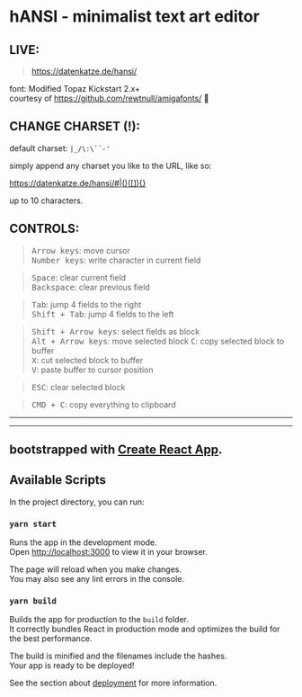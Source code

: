 # hANSI - minimalist text art editor

## LIVE:

> https://datenkatze.de/hansi/

font: Modified Topaz Kickstart 2.x+   
courtesy of https://github.com/rewtnull/amigafonts/ 🖤

## CHANGE CHARSET (!):

default charset: ```|_/\:\`´-'```

simply append any charset you like to the URL, like so:

https://datenkatze.de/hansi/#|()([]){}

up to 10 characters.

## CONTROLS:

> <kbd>Arrow keys</kbd>: move cursor    
> <kbd>Number keys</kbd>: write character in current field

> <kbd>Space</kbd>: clear current field  
> <kbd>Backspace</kbd>: clear previous field

> <kbd>Tab</kbd>: jump 4 fields to the right  
> <kbd>Shift + Tab</kbd>: jump 4 fields to the left

> <kbd>Shift + Arrow keys</kbd>: select fields as block  
> <kbd>Alt + Arrow keys</kbd>: move selected block
> <kbd>C</kbd>: copy selected block to buffer  
> <kbd>X</kbd>: cut selected block to buffer  
> <kbd>V</kbd>: paste buffer to cursor position  

> <kbd>ESC</kbd>: clear selected block  


> <kbd>CMD + C</kbd>: copy everything to clipboard

--------------------------------------
---

## bootstrapped with [Create React App](https://github.com/facebook/create-react-app).

## Available Scripts

In the project directory, you can run:

### `yarn start`

Runs the app in the development mode.\
Open [http://localhost:3000](http://localhost:3000) to view it in your browser.

The page will reload when you make changes.\
You may also see any lint errors in the console.

### `yarn build`

Builds the app for production to the `build` folder.\
It correctly bundles React in production mode and optimizes the build for the best performance.

The build is minified and the filenames include the hashes.\
Your app is ready to be deployed!

See the section about [deployment](https://facebook.github.io/create-react-app/docs/deployment) for more information.

